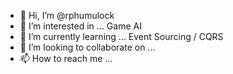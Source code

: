 - 👋 Hi, I’m @rphumulock
- 👀 I’m interested in ... Game AI
- 🌱 I’m currently learning ... Event Sourcing / CQRS
- 💞️ I’m looking to collaborate on ...
- 📫 How to reach me ...

<!---
rphumulock/rphumulock is a ✨ special ✨ repository because its `README.md` (this file) appears on your GitHub profile.
You can click the Preview link to take a look at your changes.
--->
